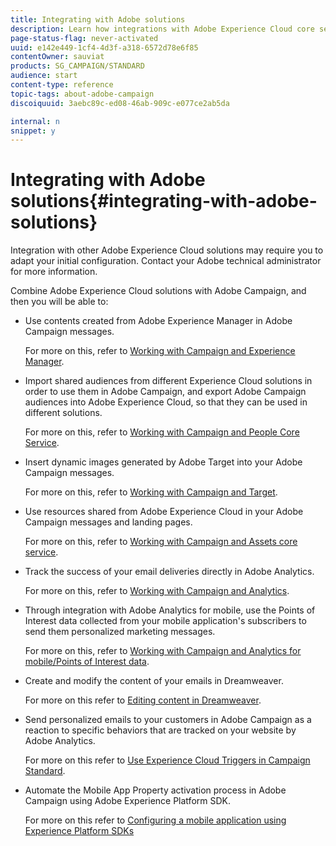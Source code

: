 ```yaml
---
title: Integrating with Adobe solutions
description: Learn how integrations with Adobe Experience Cloud core services and solutions such as Adobe Analytics and Experience Manager can improve your Adobe Campaign strategy with deep insights and convenient content management.
page-status-flag: never-activated
uuid: e142e449-1cf4-4d3f-a318-6572d78e6f85
contentOwner: sauviat
products: SG_CAMPAIGN/STANDARD
audience: start
content-type: reference
topic-tags: about-adobe-campaign
discoiquuid: 3aebc89c-ed08-46ab-909c-e077ce2ab5da

internal: n
snippet: y
---
```


# Integrating with Adobe solutions{#integrating-with-adobe-solutions}

Integration with other Adobe Experience Cloud solutions may require you to adapt your initial configuration. Contact your Adobe technical administrator for more information.

Combine Adobe Experience Cloud solutions with Adobe Campaign, and then you will be able to:

* Use contents created from Adobe Experience Manager in Adobe Campaign messages.

  For more on this, refer to [Working with Campaign and Experience Manager](../../integrating/using/integrating-with-experience-manager.md).

* Import shared audiences from different Experience Cloud solutions in order to use them in Adobe Campaign, and export Adobe Campaign audiences into Adobe Experience Cloud, so that they can be used in different solutions.

  For more on this, refer to [Working with Campaign and People Core Service](../../integrating/using/about-campaign-audience-manager-or-people-core-service-integration.md).

* Insert dynamic images generated by Adobe Target into your Adobe Campaign messages.

  For more on this, refer to [Working with Campaign and Target](../../integrating/using/about-campaign-target-integration.md).

* Use resources shared from Adobe Experience Cloud in your Adobe Campaign messages and landing pages.

  For more on this, refer to [Working with Campaign and Assets core service](../../integrating/using/working-with-campaign-and-assets-core-service.md).

* Track the success of your email deliveries directly in Adobe Analytics.

  For more on this, refer to [Working with Campaign and Analytics](../../integrating/using/about-campaign-analytics-integration.md).

* Through integration with Adobe Analytics for mobile, use the Points of Interest data collected from your mobile application's subscribers to send them personalized marketing messages.

  For more on this, refer to [Working with Campaign and Analytics for mobile/Points of Interest data](../../integrating/using/about-campaign-points-of-interest-data-integration.md).

* Create and modify the content of your emails in Dreamweaver.

  For more on this refer to [Editing content in Dreamweaver](../../designing/using/using-integrations.md#editing-content-in-dreamweaver).

* Send personalized emails to your customers in Adobe Campaign as a reaction to specific behaviors that are tracked on your website by Adobe Analytics.

  For more on this refer to [Use Experience Cloud Triggers in Campaign Standard](../../integrating/using/about-adobe-experience-cloud-triggers.md).

* Automate the Mobile App Property activation process in Adobe Campaign using Adobe Experience Platform SDK.

  For more on this refer to [Configuring a mobile application using Experience Platform SDKs](https://helpx.adobe.com/campaign/kb/configuring-app-sdk.html)

